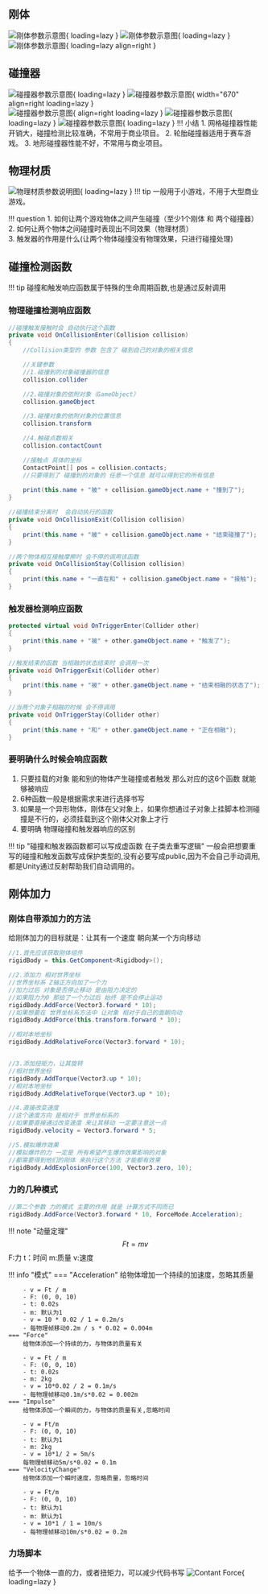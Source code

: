 ## 刚体
![刚体参数示意图](../Image/Unity/刚体参数说明图/刚体参数1.png){ loading=lazy }
![刚体参数示意图](../Image/Unity/刚体参数说明图/刚体参数2.png){ loading=lazy }
![刚体参数示意图](../Image/Unity/刚体参数说明图/刚体参数3.png){ loading=lazy align=right }


## 碰撞器
![碰撞器参数示意图](../Image/Unity/碰撞器参数说明/碰撞器参数说明1.png){ loading=lazy }
![碰撞器参数示意图](../Image/Unity/碰撞器参数说明/碰撞器参数说明2.png){ width="670" align=right loading=lazy }  
![碰撞器参数示意图](../Image/Unity/碰撞器参数说明/碰撞器参数说明3.png){ align=right loading=lazy }
![碰撞器参数示意图](../Image/Unity/碰撞器参数说明/碰撞器参数说明4.png){ loading=lazy }
![碰撞器参数示意图](../Image/Unity/碰撞器参数说明/碰撞器参数说明5.png){ loading=lazy }
!!! 小结
    1. 网格碰撞器性能开销大，碰撞检测比较准确，不常用于商业项目。
    2. 轮胎碰撞器适用于赛车游戏。
    3. 地形碰撞器性能不好，不常用与商业项目。

## 物理材质
![物理材质参数说明图](../Image/Unity/物理材质参数说明/物理材质参数说明.png){ loading=lazy }
!!! tip 
    一般用于小游戏，不用于大型商业游戏。

!!! question 
    1. 如何让两个游戏物体之间产生碰撞（至少1个刚体 和 两个碰撞器）  
    2. 如何让两个物体之间碰撞时表现出不同效果（物理材质）  
    3. 触发器的作用是什么(让两个物体碰撞没有物理效果，只进行碰撞处理)  

## 碰撞检测函数
!!! tip 
    碰撞和触发响应函数属于特殊的生命周期函数,也是通过反射调用
### 物理碰撞检测响应函数

``` c#
//碰撞触发接触时会 自动执行这个函数
private void OnCollisionEnter(Collision collision)
{
    //Collision类型的 参数 包含了 碰到自己的对象的相关信息

    //关键参数
    //1.碰撞到的对象碰撞器的信息
    collision.collider

    //2.碰撞对象的依附对象（GameObject）
    collision.gameObject

    //3.碰撞对象的依附对象的位置信息
    collision.transform

    //4.触碰点数相关
    collision.contactCount

    //接触点 具体的坐标
    ContactPoint[] pos = collision.contacts;
    //只要得到了 碰撞到的对象的 任意一个信息 就可以得到它的所有信息
    
    print(this.name + "被" + collision.gameObject.name + "撞到了");
}

//碰撞结束分离时  会自动执行的函数
private void OnCollisionExit(Collision collision)
{
    print(this.name + "被" + collision.gameObject.name + "结束碰撞了");
}

//两个物体相互接触摩擦时 会不停的调用该函数
private void OnCollisionStay(Collision collision)
{
    print(this.name + "一直在和" + collision.gameObject.name + "接触");
}
```

### 触发器检测响应函数
``` c#
protected virtual void OnTriggerEnter(Collider other)
{
    print(this.name + "被" + other.gameObject.name + "触发了");
}

//触发结束的函数 当相融的状态结束时 会调用一次
private void OnTriggerExit(Collider other)
{
    print(this.name + "被" + other.gameObject.name + "结束相融的状态了");
}

//当两个对象子相融的时候 会不停调用
private void OnTriggerStay(Collider other)
{
    print(this.name + "和" + other.gameObject.name + "正在相融");
}
```

### 要明确什么时候会响应函数
1. 只要挂载的对象 能和别的物体产生碰撞或者触发 那么对应的这6个函数 就能够被响应
2. 6种函数一般是根据需求来进行选择书写
3. 如果是一个异形物体，刚体在父对象上，如果你想通过子对象上挂脚本检测碰撞是不行的，必须挂载到这个刚体父对象上才行
4. 要明确 物理碰撞和触发器响应的区别

!!! tip "碰撞和触发器函数都可以写成虚函数 在子类去重写逻辑"
    一般会把想要重写的碰撞和触发函数写成保护类型的,没有必要写成public,因为不会自己手动调用,都是Unity通过反射帮助我们自动调用的。

## 刚体加力

### 刚体自带添加力的方法
给刚体加力的目标就是：让其有一个速度 朝向某一个方向移动
``` C#
//1.首先应该获取刚体组件
rigidBody = this.GetComponent<Rigidbody>();

//2.添加力 相对世界坐标
//世界坐标系 Z轴正方向加了一个力
//加力过后 对象是否停止移动 是由阻力决定的
//如果阻力为0 那给了一个力过后 始终 是不会停止运动
rigidBody.AddForce(Vector3.forward * 10);
//如果想要在 世界坐标系方法中 让对象 相对于自己的面朝向动
rigidBody.AddForce(this.transform.forward * 10);

//相对本地坐标
rigidBody.AddRelativeForce(Vector3.forward * 10);


//3.添加扭矩力，让其旋转
//相对世界坐标
rigidBody.AddTorque(Vector3.up * 10);
//相对本地坐标
rigidBody.AddRelativeTorque(Vector3.up * 10);

//4.直接改变速度
//这个速度方向 是相对于 世界坐标系的 
//如果要直接通过改变速度 来让其移动 一定要注意这一点
rigidBody.velocity = Vector3.forward * 5;

//5.模拟爆炸效果
//模拟爆炸的力 一定是 所有希望产生爆炸效果影响的对象 
//都需要得到他们的刚体 来执行这个方法 才能都有效果
rigidBody.AddExplosionForce(100, Vector3.zero, 10);

```

### 力的几种模式
``` C#
//第二个参数 力的模式 主要的作用 就是 计算方式不同而已 
rigidBody.AddForce(Vector3.forward * 10, ForceMode.Acceleration);
```
!!! note "动量定理"
    $$ Ft=mv $$
    F:力  t：时间  m:质量 v:速度

!!! info "模式"
    === "Acceleration"
        给物体增加一个持续的加速度，忽略其质量  

        - v = Ft / m
        - F: (0, 0, 10)
        - t: 0.02s
        - m: 默认为1
        - v = 10 * 0.02 / 1 = 0.2m/s
        - 每物理帧移动0.2m / s * 0.02 = 0.004m
    === "Force"
        给物体添加一个持续的力，与物体的质量有关

        - v = Ft / m
        - F: (0, 0, 10)
        - t: 0.02s
        - m: 2kg
        - v = 10*0.02 / 2 = 0.1m/s
        - 每物理帧移动0.1m/s*0.02 = 0.002m
    === "Impulse"
        给物体添加一个瞬间的力，与物体的质量有关,忽略时间
                
        - v = Ft/m
        - F: (0, 0, 10)
        - t: 默认为1
        - m: 2kg
        - v = 10*1/ 2 = 5m/s
        每物理帧移动5m/s*0.02 = 0.1m
    === "VelocityChange"
        给物体添加一个瞬时速度，忽略质量，忽略时间  
        
        - v = Ft/m
        - F: (0, 0, 10)
        - t: 默认为1
        - m: 默认为1
        - v = 10*1 / 1 = 10m/s
        - 每物理帧移动10m/s*0.02 = 0.2m

### 力场脚本
给予一个物体一直的力，或者扭矩力，可以减少代码书写
![Contant Force](../Image/Unity/刚体参数说明图/Contant%20Force.png){ loading=lazy }




